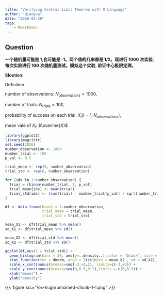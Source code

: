 ```yaml
---
title: "Verifying Central Limit Theorem with R Language"
author: "Qiangua"
date: "2020-03-29"
tags:
    - Rmarkdown
---
```





## Question 

**一个随机量可能是 $1$,也可能是 $‐1$。两个值的几率都是 $1/2$。现进行 $1000$ 次实验,每次实验进行 $100$ 次随机量测试。模拟这个实验, 验证中心极限定理。**

**Sloution:**

Definition:

number of observations: $N_{observations} = 1000$,

number of trials: $N_{trials} = 100$,

probability of success on each trial: $X_i(i=1,N_{observations})$,

mean vale of $X_i$: $\overline{X}$


```r
library(ggplot2)
library(magrittr)
set.seed(2020)
number_observation <- 1000
number_trial <- 100
p_val <- 0.5

trial_mean <- rep(0, number_observation)
trial_std <- rep(0, number_observation)

for (idx in 1:number_observation) {
  trial = rbinom(number_trial, 1, p_val)
  trial_mean[idx] <- mean(trial)
  trial_std[idx] <- (sum(trial) - number_trial*p_val) / sqrt(number_trial*p_val*(1-p_val)) 
}

df <- data.frame(heads = 1:number_observation,
                 trial_mean = trial_mean,
                 trial_std = trial_std)

mean_X1 <- df$trial_mean %>% mean()
sd_X1 <- df$trial_mean %>% sd()

mean_X2 <- df$trial_std %>% mean()
sd_X2 <- df$trial_std %>% sd()

ggplot(df,aes(x = trial_std)) +
  geom_histogram(bins = 30, aes(y=..density..),color = "black", size = 0.5, fill = "gray") +
  stat_function(fun = dnorm, args = list(mean = mean_X2 , sd = sd_X2), colour = "red", size=1) + 
  scale_x_continuous(breaks=seq(-3,+3,1), limits=c(-3,+3)) + 
  scale_y_continuous(breaks=seq(0,0.5,0.1),limits = c(0,0.5)) +
  xlab("means") + 
  ylab("density")
```

{{< figure src="/ox-hugo/unnamed-chunk-1-1.png" >}}


